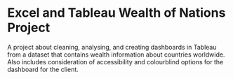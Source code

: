 # Excel and Tableau Wealth of Nations Project
A project about cleaning, analysing, and creating dashboards in Tableau from a dataset that contains wealth information about countries worldwide. Also includes consideration of accessibility and colourblind options for the dashboard for the client.
